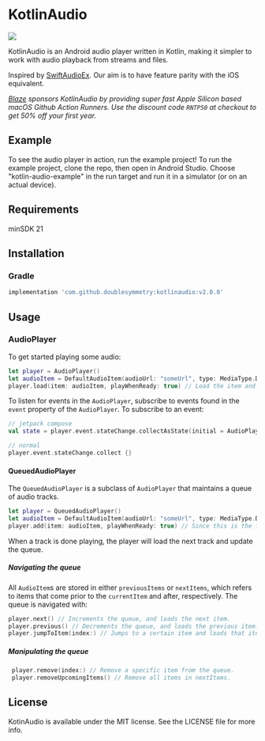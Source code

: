# KotlinAudio

[![](https://jitpack.io/v/doublesymmetry/KotlinAudio.svg)](https://jitpack.io/#doublesymmetry/KotlinAudio)

KotlinAudio is an Android audio player written in Kotlin, making it simpler to work with audio playback from streams and files.

Inspired by [SwiftAudioEx](https://github.com/doublesymmetry/SwiftAudioEx). Our aim is to have feature parity with the iOS equivalent.

_[Blaze](https://runblaze.dev) sponsors KotlinAudio by providing super fast Apple Silicon based macOS Github Action Runners. Use the discount code `RNTP50` at checkout to get 50% off your first year._

## Example

To see the audio player in action, run the example project!
To run the example project, clone the repo, then open in Android Studio.
Choose "kotlin-audio-example" in the run target and run it in a simulator
(or on an actual device).

## Requirements

minSDK 21

## Installation

### Gradle

```gradle
implementation 'com.github.doublesymmetry:kotlinaudio:v2.0.0'
```

## Usage

### AudioPlayer

To get started playing some audio:

```swift
let player = AudioPlayer()
let audioItem = DefaultAudioItem(audioUrl: "someUrl", type: MediaType.DEFAULT)
player.load(item: audioItem, playWhenReady: true) // Load the item and start playing when the player is ready.
```

To listen for events in the `AudioPlayer`, subscribe to events found in the `event` property of the `AudioPlayer`.
To subscribe to an event:

```kotlin
// jetpack compose
val state = player.event.stateChange.collectAsState(initial = AudioPlayerState.IDLE)

// normal
player.event.stateChange.collect {}
```

#### QueuedAudioPlayer

The `QueuedAudioPlayer` is a subclass of `AudioPlayer` that maintains a queue of audio tracks.

```swift
let player = QueuedAudioPlayer()
let audioItem = DefaultAudioItem(audioUrl: "someUrl", type: MediaType.DEFAULT)
player.add(item: audioItem, playWhenReady: true) // Since this is the first item, we can supply playWhenReady: true to immedietaly start playing when the item is loaded.
```

When a track is done playing, the player will load the next track and update the queue.

##### Navigating the queue

All `AudioItem`s are stored in either `previousItems` or `nextItems`, which refers to items that come prior to the `currentItem` and after, respectively. The queue is navigated with:

```swift
player.next() // Increments the queue, and loads the next item.
player.previous() // Decrements the queue, and loads the previous item.
player.jumpToItem(index:) // Jumps to a certain item and loads that item.
```

##### Manipulating the queue

```swift
 player.remove(index:) // Remove a specific item from the queue.
 player.removeUpcomingItems() // Remove all items in nextItems.
```

## License

KotinAudio is available under the MIT license. See the LICENSE file for more info.
